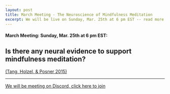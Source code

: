```yaml
---
layout: post
title: March Meeting - The Neuroscience of Mindfulness Meditation
excerpt: We will be live on Sunday, Mar. 25th at 6 pm EST -- read more for link to join
---
```


#### March Meeting: Sunday, Mar. 25th at 6 pm EST:

## Is there any neural evidence to support mindfulness meditation?

[(Tang, Holzel, & Posner 2015)](https://gallery.mailchimp.com/360045125d070e047e2db7f91/files/3931c88a-a543-45fe-8ed9-03ca996079c0/Tang_Holzel_Posner_2015.pdf)

---

[We will be meeting on Discord, click here to join](https://discord.gg/zmAAx2W)
